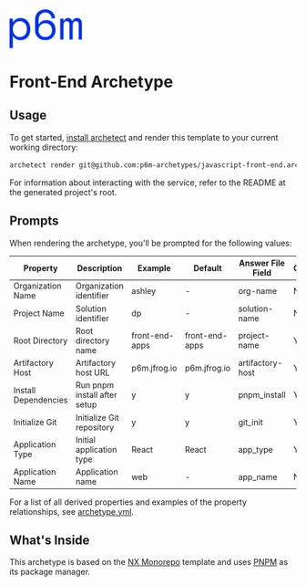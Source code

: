 <img src="logo.svg" width="128">

# Front-End Archetype

## Usage

To get started, [install archetect](https://archetect.github.io/getting_started.html)
and render this template to your current working directory:

```bash
archetect render git@github.com:p6m-archetypes/javascript-front-end.archetype.git
```

For information about interacting with the service, refer to the README at the generated project's root.

## Prompts

When rendering the archetype, you'll be prompted for the following values:

| Property             | Description                  | Example        | Default        | Answer File Field | Optional |
| -------------------- | ---------------------------- | -------------- | -------------- | ----------------- | -------- |
| Organization Name    | Organization identifier      | ashley         | -              | org-name          | No       |
| Project Name         | Solution identifier          | dp             | -              | solution-name     | No       |
| Root Directory       | Root directory name          | front-end-apps | front-end-apps | project-name      | Yes      |
| Artifactory Host     | Artifactory host URL         | p6m.jfrog.io   | p6m.jfrog.io   | artifactory-host  | Yes      |
| Install Dependencies | Run pnpm install after setup | y              | y              | pnpm_install      | Yes      |
| Initialize Git       | Initialize Git repository    | y              | y              | git_init          | Yes      |
| Application Type     | Initial application type     | React          | React          | app_type          | Yes      |
| Application Name     | Application name             | web            | -              | app_name          | No       |

For a list of all derived properties and examples of the property relationships, see [archetype.yml](./archetype.yml).

## What's Inside

This archetype is based on the [NX Monorepo](https://nx.dev) template and uses [PNPM](https://pnpm.io)
as its package manager.
